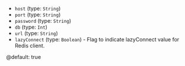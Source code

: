 
* `host` (type: `String`)
* `port` (type: `String`)
* `password` (type: `String`)
* `db` (type: `Int`)
* `url` (type: `String`)
* `lazyConnect` (type: `Boolean`) - Flag to indicate lazyConnect value for Redis client.

@default: true